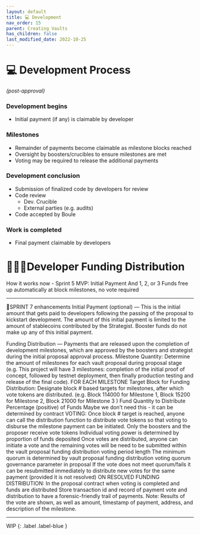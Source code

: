 ```yaml
---
layout: default
title: 💻 Development
nav_order: 15
parent: Creating Vaults
has_children: false
last_modified_date: 2022-10-25
---
```


# 💻 Development Process 
_(post-approval)_

### Development begins
* Initial payment (if any) is claimable by developer

### Milestones
* Remainder of payments become claimable as milestone blocks reached
* Oversight by boosters/crucibles to ensure milestones are met
* Voting may be required to release the additional payments

### Development conclusion
* Submission of finalized code by developers for review
* Code review
    * Dev. Crucible
    * External parties (e.g. audits)
* Code accepted by Boule

### Work is completed
* Final payment claimable by developers

# 👩🏽‍💻Developer Funding Distribution

How it works now - Sprint 5 MVP:
		Initial Payment
			And 1, 2, or 3
	Funds free up automatically at block milestones, no vote required
			

***


🔆SPRINT 7 enhancements
Initial Payment (optional) — This is the initial amount that gets paid to developers following the passing of the proposal to kickstart development.
The amount of this initial payment is limited to the amount of stablecoins contributed by the Strategist.
Booster funds do not make up any of this initial payment.

Funding Distribution — Payments that are released upon the completion of development milestones, which are approved by the boosters and strategist during the initial proposal approval process.
Milestone Quantity: Determine the amount of milestones for each vault proposal during proposal stage (e.g. This project will have 3 milestones: completion of the initial proof of concept, followed by testnet deployment, then finally production testing and release of the final code).
FOR EACH MILESTONE
Target Block for Funding Distribution: Designate block # based targets for milestones, after which vote tokens are distributed. (e.g. Block 114000 for Milestone 1, Block 15200 for Milestone 2, Block 21000 for Milestone 3 )
Fund Quantity to Distribute
Percentage (positive) of Funds
Maybe we don’t need this - it can be determined by contract
VOTING: Once block # target is reached, anyone can call the distribution function to distribute vote tokens so that voting to disburse the milestone payment can be initiated.
Only the boosters and the proposer receive vote tokens
Individual voting power is determined by proportion of funds deposited
Once votes are distributed, anyone can initiate a vote and the remaining votes will be need to be submitted within the vault proposal funding distribution voting period length
The minimum quorum is determined by vault proposal funding distribution voting quorum governance parameter in proposal
If the vote does not meet quorum/fails it can be resubmitted immediately to distribute new votes for the same payment (provided it is not resolved)
ON RESOLVED FUNDING DISTRIBUTION:
In the proposal contract when voting is completed and funds are distributed
Store transaction id and record of payment vote and distribution to have a forensic-friendly trail of payments.
Note: Results of the vote are shown, as well as amount, timestamp of payment, address, and description of the milestone.

***


WIP
{: .label .label-blue }
